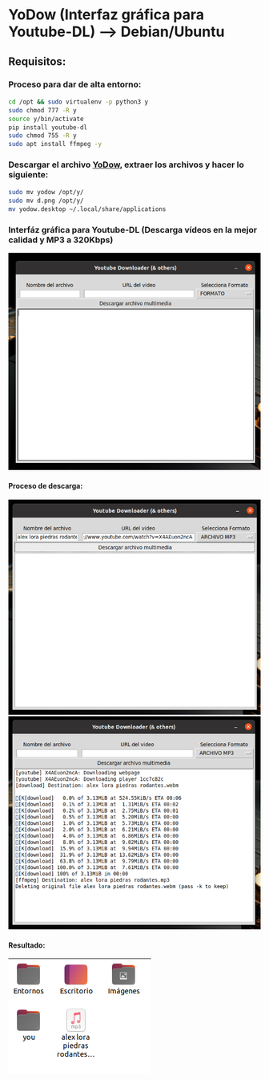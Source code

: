 # YoDow (Interfaz gráfica para Youtube-DL) --> Debian/Ubuntu

## Requisitos:


### Proceso para dar de alta entorno:
```bash         
cd /opt && sudo virtualenv -p python3 y 
sudo chmod 777 -R y
source y/bin/activate
pip install youtube-dl
sudo chmod 755 -R y
sudo apt install ffmpeg -y
```            
### Descargar el archivo [YoDow](https://github.com/perseoq/YoDow/releases/download/release/YoDow-v1.2.tar.xz), extraer los archivos y hacer lo siguiente:
```bash
sudo mv yodow /opt/y/
sudo mv d.png /opt/y/
mv yodow.desktop ~/.local/share/applications
```

### Interfáz gráfica para Youtube-DL (Descarga vídeos en la mejor calidad y MP3 a 320Kbps)

![](imgs/1_a.png)

#### Proceso de descarga: 

![](imgs/1_d.png)  
![](imgs/2_d.png)

#### Resultado:
![](imgs/3_a.png)


